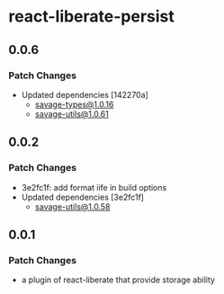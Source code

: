 # react-liberate-persist

## 0.0.6

### Patch Changes

- Updated dependencies [142270a]
  - savage-types@1.0.16
  - savage-utils@1.0.61

## 0.0.2

### Patch Changes

- 3e2fc1f: add format iife in build options
- Updated dependencies [3e2fc1f]
  - savage-utils@1.0.58

## 0.0.1

### Patch Changes

- a plugin of react-liberate that provide storage ability
